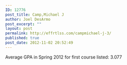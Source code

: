```yaml
---
ID: 12776
post_title: Camp,Michael J
author: Joel DesArmo
post_excerpt: ""
layout: post
permalink: http://effrtlss.com/campmichael-j-3/
published: true
post_date: 2012-11-02 20:52:49
---
```

<p>Average GPA in Spring 2012 for first course listed: 3.077</p>
